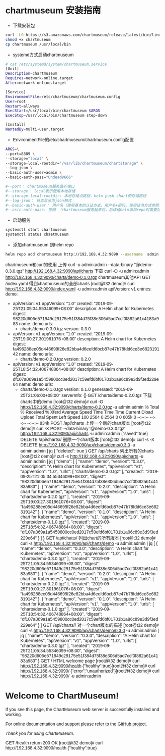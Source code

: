 # chartmuseum 安装指南





+ 下载安装包
``` bash
curl -LO https://s3.amazonaws.com/chartmuseum/release/latest/bin/linux/amd64/chartmuseum
chmod +x chartmuseum
cp chartmuseum /usr/local/bin
```

+ systemd方式启动chartmuseum

``` bash
# cat /etc/systemd/system/chartmuseum.service
[Unit]
Description=chartmuseum
Requires=network-online.target
After=network-online.target

[Service]
EnvironmentFile=/etc/chartmuseum/chartmuseum.config
User=root
Restart=allways
ExecStart=/usr/local/bin/chartmuseum $ARGS
ExecStop=/usr/local/bin/chartmuseum step-down

[Install]
WantedBy=multi-user.target
```

+ EnvironmentFile的/etc/chartmuseum/chartmuseum.config配置

``` bash
ARGS=\
--port=8889 \
--storage="local" \
--storage-local-rootdir="/var/lib/chartmuseum/chartstorage" \
--log-json \
--basic-auth-user=admin \
--basic-auth-pass="Undead@666"

#--port： chartmuseum服务监听端口
#--storage： local表示使用本地存储
#--storage-local-rootdir: 本地存储点路径，helm push chart的存储路径
#--log-json： 日志显示为json格式
#--basic-auth-user： 用户名（使用基本的认证方式，用户名+密码，使用证书方式参照点我)
#--asic-auth-pass: 密码 （chartmuseum服务起来后，后续给helm添加repo时需要加上--username xxx --password ***）
```
+ 启动服务
``` bash
systemctl start chartmuseum
systemctl status chaetmuseum
```
+ 添加chartmuseum 到helm repo
``` bash
helm repo add chartmuseum http://192.168.4.32:9090 --username  admin --password  admin
```


chartmuseum和curl的使用
上传
curl -u admin:admin  --data-binary "@demo-0.3.0.tgz" http://192.168.4.32:9090/api/charts
下载
curl -O   -u admin:admin http://192.168.4.32:9090/charts/demo-0.1.0.tgz
chartmuseum其他API
GET /index.yaml 得到chartmuseum的全部charts
[root@t32 demo]# curl http://192.168.4.32:9090/index.yaml -u admin:admin
apiVersion: v1
entries:
  demo:
  - apiVersion: v1
    appVersion: "1.0"
    created: "2019-09-25T21:05:34.55346099+08:00"
    description: A Helm chart for Kubernetes
    digest: 98220d606e571949c29175e51f384d75f38e306d5ad7ccf0f882a61c4183a983
    name: demo
    urls:
    - charts/demo-0.3.0.tgz
    version: 0.3.0
  - apiVersion: v1
    appVersion: "1.0"
    created: "2019-09-25T19:00:27.301961076+08:00"
    description: A Helm chart for Kubernetes
    digest: fa496288ee05d446699f26e82bba4d6eefd6bcb87e47b78fdd6ce3e682319142
    name: demo
    urls:
    - charts/demo-0.2.0.tgz
    version: 0.2.0
  - apiVersion: v1
    appVersion: "1.0"
    created: "2019-09-25T18:54:32.406748864+08:00"
    description: A Helm chart for Kubernetes
    digest: df107a069a1a5459800cc0ed2017c59efd6bf01701b1a96c89e3d9f3ed229e64
    name: demo
    urls:
    - charts/demo-0.1.0.tgz
    version: 0.1.0
generated: "2019-09-25T21:06:00+08:00"
serverInfo: {}
GET /charts/demo-0.2.0.tgz 下载charts中的demo
[root@t32 demo]# curl -O http://192.168.4.32:9090/charts/demo-0.2.0.tgz -u admin:admin
  % Total    % Received % Xferd  Average Speed   Time    Time     Time  Current
                                 Dload  Upload   Total   Spent    Left  Speed
100  2564    0  2564    0     0   605k      0 --:--:-- --:--:-- --:--:--  834k
POST /api/charts 上传一个新的chart版本
[root@t32 demo]# curl -X POST  --data-binary '@demo-0.3.0.tgz'  http://192.168.4.32:9090/api/charts -u admin:admin
{"saved":true}
DELETE /api/charts/<name>/<version> 删除一个chart版本
[root@t32 demo]# curl  -s -X DELETE  http://192.168.4.32:9090/api/charts/demo/0.3.0  -u admin:admin | jq
{
  "deleted": true
}
GET /api/charts 列出所有的charts
[root@t32 demo]# curl -s  http://192.168.4.32:9090/api/charts -u admin:admin | jq
{
  "demo": [
    {
      "name": "demo",
      "version": "0.3.0",
      "description": "A Helm chart for Kubernetes",
      "apiVersion": "v1",
      "appVersion": "1.0",
      "urls": [
        "charts/demo-0.3.0.tgz"
      ],
      "created": "2019-09-25T21:05:34.55346099+08:00",
      "digest": "98220d606e571949c29175e51f384d75f38e306d5ad7ccf0f882a61c4183a983"
    },
    {
      "name": "demo",
      "version": "0.2.0",
      "description": "A Helm chart for Kubernetes",
      "apiVersion": "v1",
      "appVersion": "1.0",
      "urls": [
        "charts/demo-0.2.0.tgz"
      ],
      "created": "2019-09-25T19:00:27.301961076+08:00",
      "digest": "fa496288ee05d446699f26e82bba4d6eefd6bcb87e47b78fdd6ce3e682319142"
    },
    {
      "name": "demo",
      "version": "0.1.0",
      "description": "A Helm chart for Kubernetes",
      "apiVersion": "v1",
      "appVersion": "1.0",
      "urls": [
        "charts/demo-0.1.0.tgz"
      ],
      "created": "2019-09-25T18:54:32.406748864+08:00",
      "digest": "df107a069a1a5459800cc0ed2017c59efd6bf01701b1a96c89e3d9f3ed229e64"
    }
  ]
}
GET /api/chatts/<name> 列出chart的所有版本
[root@t32 demo]# curl -s  http://192.168.4.32:9090/api/charts/demo -u admin:admin | jq
[
  {
    "name": "demo",
    "version": "0.3.0",
    "description": "A Helm chart for Kubernetes",
    "apiVersion": "v1",
    "appVersion": "1.0",
    "urls": [
      "charts/demo-0.3.0.tgz"
    ],
    "created": "2019-09-25T21:05:34.55346099+08:00",
    "digest": "98220d606e571949c29175e51f384d75f38e306d5ad7ccf0f882a61c4183a983"
  },
  {
    "name": "demo",
    "version": "0.2.0",
    "description": "A Helm chart for Kubernetes",
    "apiVersion": "v1",
    "appVersion": "1.0",
    "urls": [
      "charts/demo-0.2.0.tgz"
    ],
    "created": "2019-09-25T19:00:27.301961076+08:00",
    "digest": "fa496288ee05d446699f26e82bba4d6eefd6bcb87e47b78fdd6ce3e682319142"
  },
  {
    "name": "demo",
    "version": "0.1.0",
    "description": "A Helm chart for Kubernetes",
    "apiVersion": "v1",
    "appVersion": "1.0",
    "urls": [
      "charts/demo-0.1.0.tgz"
    ],
    "created": "2019-09-25T18:54:32.406748864+08:00",
    "digest": "df107a069a1a5459800cc0ed2017c59efd6bf01701b1a96c89e3d9f3ed229e64"
  }
]
GET /api/charts/<name>/<version> 对一个chart版本的描述
[root@t32 demo]# curl -s  http://192.168.4.32:9090/api/charts/demo/0.3.0 -u admin:admin | jq
{
  "name": "demo",
  "version": "0.3.0",
  "description": "A Helm chart for Kubernetes",
  "apiVersion": "v1",
  "appVersion": "1.0",
  "urls": [
    "charts/demo-0.3.0.tgz"
  ],
  "created": "2019-09-25T21:05:34.55346099+08:00",
  "digest": "98220d606e571949c29175e51f384d75f38e306d5ad7ccf0f882a61c4183a983"
}
GET / HTML welcome page
[root@t32 demo]# curl  http://192.168.4.32:9090/health
{"healthy":true}[root@t32 demo]# curl  http://192.168.4.32:9090/
{"error":"unauthorized"}[root@t32 demo]# curl  http://192.168.4.32:9090/ -u admin:admin
<!DOCTYPE html>
<html>
<head>
<title>Welcome to ChartMuseum!</title>
<style>
    body {
        width: 35em;
        margin: 0 auto;
        font-family: Tahoma, Verdana, Arial, sans-serif;
    }
</style>
</head>
<body>
<h1>Welcome to ChartMuseum!</h1>
<p>If you see this page, the ChartMuseum web server is successfully installed and
working.</p>

<p>For online documentation and support please refer to the
<a href="https://github.com/helm/chartmuseum">GitHub project</a>.<br/>

<p><em>Thank you for using ChartMuseum.</em></p>
</body>
</html>
GET /health return 200 OK
[root@t32 demo]# curl  http://192.168.4.32:9090/health
{"healthy":true}
